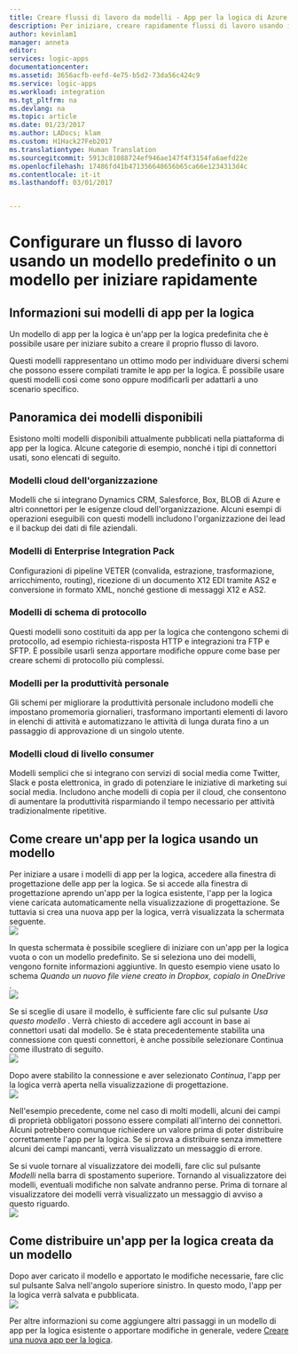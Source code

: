 ```yaml
---
title: Creare flussi di lavoro da modelli - App per la logica di Azure | Documentazione Microsoft
description: Per iniziare, creare rapidamente flussi di lavoro usando i modelli di app per la logica di Azure per connettere le app e integrare i dati.
author: kevinlam1
manager: anneta
editor: 
services: logic-apps
documentationcenter: 
ms.assetid: 3656acfb-eefd-4e75-b5d2-73da56c424c9
ms.service: logic-apps
ms.workload: integration
ms.tgt_pltfrm: na
ms.devlang: na
ms.topic: article
ms.date: 01/23/2017
ms.author: LADocs; klam
ms.custom: H1Hack27Feb2017
ms.translationtype: Human Translation
ms.sourcegitcommit: 5913c81088724ef946ae147f4f3154fa6aefd22e
ms.openlocfilehash: 17486fd41b471356648656b65ca66e1234313d4c
ms.contentlocale: it-it
ms.lasthandoff: 03/01/2017


---
```

# <a name="configure-a-workflow-using-a-pre-built-template-or-pattern-to-get-started-quickly"></a>Configurare un flusso di lavoro usando un modello predefinito o un modello per iniziare rapidamente

## <a name="what-are-logic-app-templates"></a>Informazioni sui modelli di app per la logica
Un modello di app per la logica è un'app per la logica predefinita che è possibile usare per iniziare subito a creare il proprio flusso di lavoro. 

Questi modelli rappresentano un ottimo modo per individuare diversi schemi che possono essere compilati tramite le app per la logica. È possibile usare questi modelli così come sono oppure modificarli per adattarli a uno scenario specifico.

## <a name="overview-of-available-templates"></a>Panoramica dei modelli disponibili
Esistono molti modelli disponibili attualmente pubblicati nella piattaforma di app per la logica. Alcune categorie di esempio, nonché i tipi di connettori usati, sono elencati di seguito.

### <a name="enterprise-cloud-templates"></a>Modelli cloud dell'organizzazione
Modelli che si integrano Dynamics CRM, Salesforce, Box, BLOB di Azure e altri connettori per le esigenze cloud dell'organizzazione. Alcuni esempi di operazioni eseguibili con questi modelli includono l'organizzazione dei lead e il backup dei dati di file aziendali.

### <a name="enterprise-integration-pack-templates"></a>Modelli di Enterprise Integration Pack
Configurazioni di pipeline VETER (convalida, estrazione, trasformazione, arricchimento, routing), ricezione di un documento X12 EDI tramite AS2 e conversione in formato XML, nonché gestione di messaggi X12 e AS2.

### <a name="protocol-pattern-templates"></a>Modelli di schema di protocollo
Questi modelli sono costituiti da app per la logica che contengono schemi di protocollo, ad esempio richiesta-risposta HTTP e integrazioni tra FTP e SFTP. È possibile usarli senza apportare modifiche oppure come base per creare schemi di protocollo più complessi.  

### <a name="personal-productivity-templates"></a>Modelli per la produttività personale
Gli schemi per migliorare la produttività personale includono modelli che impostano promemoria giornalieri, trasformano importanti elementi di lavoro in elenchi di attività e automatizzano le attività di lunga durata fino a un passaggio di approvazione di un singolo utente.

### <a name="consumer-cloud-templates"></a>Modelli cloud di livello consumer
Modelli semplici che si integrano con servizi di social media come Twitter, Slack e posta elettronica, in grado di potenziare le iniziative di marketing sui social media. Includono anche modelli di copia per il cloud, che consentono di aumentare la produttività risparmiando il tempo necessario per attività tradizionalmente ripetitive. 

## <a name="how-to-create-a-logic-app-using-a-template"></a>Come creare un'app per la logica usando un modello
Per iniziare a usare i modelli di app per la logica, accedere alla finestra di progettazione delle app per la logica. Se si accede alla finestra di progettazione aprendo un'app per la logica esistente, l'app per la logica viene caricata automaticamente nella visualizzazione di progettazione. Se tuttavia si crea una nuova app per la logica, verrà visualizzata la schermata seguente.  
 ![](../../includes/media/app-service-logic-templates/template7.png)  

In questa schermata è possibile scegliere di iniziare con un'app per la logica vuota o con un modello predefinito. Se si seleziona uno dei modelli, vengono fornite informazioni aggiuntive. In questo esempio viene usato lo schema *Quando un nuovo file viene creato in Dropbox, copialo in OneDrive* .  
 ![](../../includes/media/app-service-logic-templates/template2.png)  

Se si sceglie di usare il modello, è sufficiente fare clic sul pulsante *Usa questo modello* . Verrà chiesto di accedere agli account in base ai connettori usati dal modello. Se è stata precedentemente stabilita una connessione con questi connettori, è anche possibile selezionare Continua come illustrato di seguito.  
 ![](../../includes/media/app-service-logic-templates/template3.png)  

Dopo avere stabilito la connessione e aver selezionato *Continua*, l'app per la logica verrà aperta nella visualizzazione di progettazione.  
 ![](../../includes/media/app-service-logic-templates/template4.png)  

Nell'esempio precedente, come nel caso di molti modelli, alcuni dei campi di proprietà obbligatori possono essere compilati all'interno dei connettori. Alcuni potrebbero comunque richiedere un valore prima di poter distribuire correttamente l'app per la logica. Se si prova a distribuire senza immettere alcuni dei campi mancanti, verrà visualizzato un messaggio di errore.

Se si vuole tornare al visualizzatore dei modelli, fare clic sul pulsante *Modelli* nella barra di spostamento superiore. Tornando al visualizzatore dei modelli, eventuali modifiche non salvate andranno perse. Prima di tornare al visualizzatore dei modelli verrà visualizzato un messaggio di avviso a questo riguardo.  
 ![](../../includes/media/app-service-logic-templates/template5.png)  

## <a name="how-to-deploy-a-logic-app-created-from-a-template"></a>Come distribuire un'app per la logica creata da un modello
Dopo aver caricato il modello e apportato le modifiche necessarie, fare clic sul pulsante Salva nell'angolo superiore sinistro. In questo modo, l'app per la logica verrà salvata e pubblicata.  
 ![](../../includes/media/app-service-logic-templates/template6.png)  

Per altre informazioni su come aggiungere altri passaggi in un modello di app per la logica esistente o apportare modifiche in generale, vedere [Creare una nuova app per la logica](../logic-apps/logic-apps-create-a-logic-app.md).


